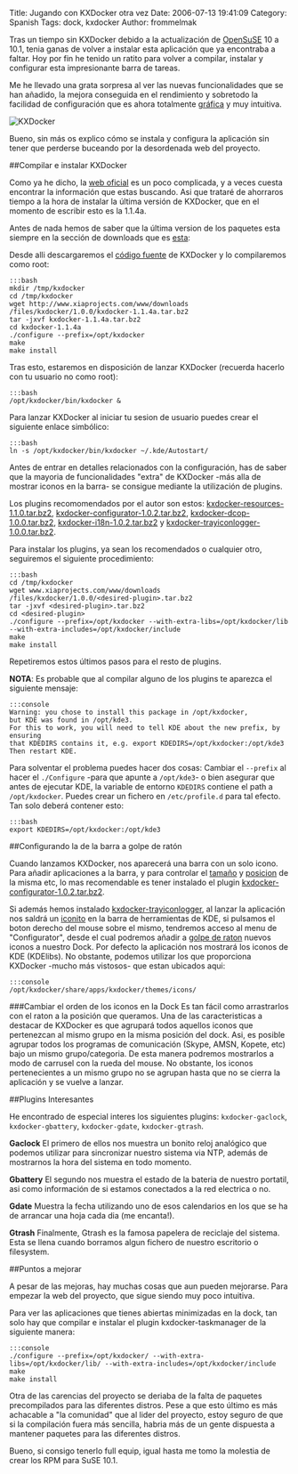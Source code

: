 Title: Jugando con KXDocker otra vez
Date: 2006-07-13 19:41:09
Category: Spanish
Tags: dock, kxdocker
Author: frommelmak

Tras un tiempo sin KXDocker debido a la actualización de [OpenSuSE](http://www.opensuse.org/) 10 a 10.1, tenia ganas de volver a instalar esta aplicación que ya encontraba a faltar. Hoy por fin he tenido un ratito para volver a compilar, instalar y configurar esta impresionante barra de tareas.

Me he llevado una grata sorpresa al ver las nuevas funcionalidades que se han añadido, la mejora conseguida en el rendimiento y sobretodo la facilidad de configuración que es ahora totalmente [gráfica](http://nomeriasdeti.no-ip.com/photos/albums/32/kxdocker5.png) y muy intuitiva.

![KXDocker](/images/old_blog/kxdocker_1.png)

Bueno, sin más os explico cómo se instala y configura la aplicación sin tener que perderse buceando por la desordenada web del proyecto.

##Compilar e instalar KXDocker

Como ya he dicho, la [web oficial](http://www.xiaprojects.com/www/prodotti/kxdocker/main.php) es un poco complicada, y a veces cuesta encontrar la información que estas buscando. Asi que trataré de ahorraros tiempo a la hora de instalar la última versión de KXDocker, que en el momento de escribir esto es la 1.1.4a.

Antes de nada hemos de saber que la última version de los paquetes esta siempre en la sección de downloads que es [esta](http://www.xiaprojects.com/www/prodotti/kxdocker/main.php?action=download):

Desde alli descargaremos el [código fuente](http://www.xiaprojects.com/www/downloads/files/kxdocker/1.0.0/kxdocker-1.1.4a.tar.bz2) de KXDocker y lo compilaremos como root:

    :::bash
    mkdir /tmp/kxdocker
    cd /tmp/kxdocker
    wget http://www.xiaprojects.com/www/downloads
    /files/kxdocker/1.0.0/kxdocker-1.1.4a.tar.bz2
    tar -jxvf kxdocker-1.1.4a.tar.bz2
    cd kxdocker-1.1.4a
    ./configure --prefix=/opt/kxdocker
    make
    make install

Tras esto, estaremos en disposición de lanzar KXDocker (recuerda hacerlo con tu usuario no como root):

    :::bash
    /opt/kxdocker/bin/kxdocker &

Para lanzar KXDocker al iniciar tu sesion de usuario puedes crear el siguiente enlace simbólico:

    :::bash
    ln -s /opt/kxdocker/bin/kxdocker ~/.kde/Autostart/

Antes de entrar en detalles relacionados con la configuración, has de saber que la mayoria de funcionalidades "extra" de KXDocker -más alla de mostrar iconos en la barra- se consigue mediante la utilización de plugins.

Los plugins recomomendados por el autor son estos: [kxdocker-resources-1.1.0.tar.bz2](http://www.xiaprojects.com/www/downloads/files/kxdocker/1.0.0/kxdocker-resources-1.1.0.tar.bz2), [kxdocker-configurator-1.0.2.tar.bz2](http://www.xiaprojects.com/www/downloads/files/kxdocker/1.0.0/kxdocker-configurator-1.0.2.tar.bz2), [kxdocker-dcop-1.0.0.tar.bz2](http://www.xiaprojects.com/www/downloads/files/kxdocker/1.0.0/kxdocker-i18n-1.0.2.tar.bz2), [kxdocker-i18n-1.0.2.tar.bz2](http://www.xiaprojects.com/www/downloads/files/kxdocker/1.0.0/kxdocker-trayiconlogger-1.0.0.tar.bz2) y [kxdocker-trayiconlogger-1.0.0.tar.bz2](http://www.xiaprojects.com/www/downloads/files/kxdocker/1.0.0/kxdocker-trayiconlogger-1.0.0.tar.bz2).

Para instalar los plugins, ya sean los recomendados o cualquier otro, seguiremos el siguiente procedimiento:

    :::bash
    cd /tmp/kxdocker
    wget www.xiaprojects.com/www/downloads
    /files/kxdocker/1.0.0/<desired-plugin>.tar.bz2
    tar -jxvf <desired-plugin>.tar.bz2
    cd <desired-plugin>
    ./configure --prefix=/opt/kxdocker --with-extra-libs=/opt/kxdocker/lib --with-extra-includes=/opt/kxdocker/include
    make 
    make install

Repetiremos estos últimos pasos para el resto de plugins.

**NOTA**:
Es probable que al compilar alguno de los plugins te aparezca el siguiente mensaje:

    :::console
    Warning: you chose to install this package in /opt/kxdocker,
    but KDE was found in /opt/kde3.
    For this to work, you will need to tell KDE about the new prefix, by ensuring
    that KDEDIRS contains it, e.g. export KDEDIRS=/opt/kxdocker:/opt/kde3
    Then restart KDE.

Para solventar el problema puedes hacer dos cosas: Cambiar el `--prefix` al hacer el `./Configure` -para que apunte a `/opt/kde3`- o bien asegurar que antes de ejecutar KDE, la variable de entorno `KDEDIRS` contiene el path a `/opt/kxdocker`. Puedes crear un fichero en `/etc/profile.d` para tal efecto. Tan solo deberá contener esto:

    :::bash
    export KDEDIRS=/opt/kxdocker:/opt/kde3


##Configurando la de la barra a golpe de ratón

Cuando lanzamos KXDocker, nos aparecerá una barra con un solo icono. Para añadir aplicaciones a la barra, y para controlar el [tamaño](http://nomeriasdeti.no-ip.com/photos/albums/32/kxdocker5.png) y [posicion](http://nomeriasdeti.no-ip.com/photos/albums/32/kxdocker6.png) de la misma etc, lo mas recomendable es tener instalado el plugin [kxdocker-configurator-1.0.2.tar.bz2](http://www.xiaprojects.com/www/downloads/files/kxdocker/1.0.0/kxdocker-configurator-1.0.2.tar.bz2).

Si además hemos instalado [kxdocker-trayiconlogger](http://www.xiaprojects.com/www/downloads/files/kxdocker/1.0.0/kxdocker-trayiconlogger-1.0.0.tar.bz2), al lanzar la aplicación nos saldrá un [iconito](http://nomeriasdeti.no-ip.com/photos/albums/32/low-kxdocker7.png) en la barra de herramientas de KDE, si pulsamos el boton derecho del mouse sobre el mismo, tendremos acceso al menu de "Configurator", desde el cual podremos añadir a [golpe de raton](http://nomeriasdeti.no-ip.com/photos/albums/32/low-kxdocker2.png) nuevos iconos a nuestro Dock.
Por defecto la aplicación nos mostrará los iconos de KDE (KDElibs). No obstante, podemos utilizar los que proporciona KXDocker -mucho más vistosos- que estan ubicados aqui:

    :::console
    /opt/kxdocker/share/apps/kxdocker/themes/icons/

###Cambiar el orden de los iconos en la Dock 
Es tan fácil como arrastrarlos con el raton a la posición que queramos.
Una de las caracteristicas a destacar de KXDocker es que agrupará todos aquellos iconos que pertenezcan al mismo grupo en la misma posición del dock. Asi, es posible agrupar todos los programas de comunicación (Skype, AMSN, Kopete, etc) bajo un mismo grupo/categoria. De esta manera podremos mostrarlos a modo de carrusel con la rueda del mouse. 
No obstante, los iconos pertenecientes a un mismo grupo no se agrupan hasta que no se cierra la aplicación y se vuelve a lanzar.

##Plugins Interesantes

He encontrado de especial interes los siguientes plugins: `kxdocker-gaclock`, `kxdocker-gbattery`, `kxdocker-gdate`, `kxdocker-gtrash`.

**Gaclock**
El primero de ellos nos muestra un bonito reloj analógico que podemos utilizar para sincronizar nuestro sistema via NTP, además de mostrarnos la hora del sistema en todo momento. 

**Gbattery**
El segundo nos muestra el estado de la bateria de nuestro portatil, asi como información de si estamos conectados a la red electrica o no.

**Gdate**
Muestra la fecha utilizando uno de esos calendarios en los que se ha de arrancar una hoja cada dia (me encanta!).  

**Gtrash**
Finalmente, Gtrash es la famosa papelera de reciclaje del sistema. Esta se llena cuando borramos algun fichero de nuestro escritorio o filesystem.

##Puntos a mejorar

A pesar de las mejoras, hay muchas cosas que aun pueden mejorarse. Para empezar la web del proyecto, que sigue siendo muy poco intuitiva.

Para ver las aplicaciones que tienes abiertas minimizadas en la dock, tan solo hay que compilar e instalar el plugin kxdocker-taskmanager de la siguiente manera:

    :::console
    ./configure --prefix=/opt/kxdocker/ --with-extra-libs=/opt/kxdocker/lib/ --with-extra-includes=/opt/kxdocker/include
    make
    make install

Otra de las carencias del proyecto se deriaba de la falta de paquetes precompilados para las diferentes distros. Pese a que esto último es más achacable a "la comunidad" que al lider del proyecto, estoy seguro de que si la compilación fuera más sencilla, habria más de un gente dispuesta a mantener paquetes para las diferentes distros.

Bueno, si consigo tenerlo full equip, igual hasta me tomo la molestia de crear los RPM para SuSE 10.1.

